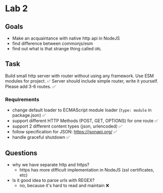 # Lab 2

## Goals

-  Make an acquaintance with native http api in NodeJS
-  find difference between commonjs/esm
-  find out what is that strange thing called `URL`

## Task

Build small http server with router without using any framework. Use ESM modules for project. ✅
Server should include simple router, write it yourself. Please add 3-6 routes. ✅

### Requirements

-  change default loader to ECMAScript module loader (`type: module` in package.json) ✅
-  support different HTTP Methods (POST, GET, OPTIONS) for one route ✅
-  support 2 different content types (json, urlencoded) ✅
-  follow specification for JSON: https://jsonapi.org/ ✅
-  handle graceful shutdown ✅

## Questions

-  why we have separate http and https?
   -  https has more difficult implementation in NodeJS (ssl certificates, etc)
-  Is it good idea to parse urls with REGEX?
   -  no, because it's hard to read and maintain ❌
